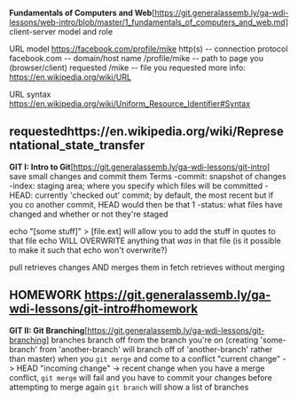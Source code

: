 **Fundamentals of Computers and Web**[https://git.generalassemb.ly/ga-wdi-lessons/web-intro/blob/master/1_fundamentals_of_computers_and_web.md]
client-server model and role

URL model
https://facebook.com/profile/mike
http(s) -- connection protocol
facebook.com -- domain/host name
/profile/mike -- path to page you (browser/client) requested
/mike -- file you requested
more info: https://en.wikipedia.org/wiki/URL

URL syntax
https://en.wikipedia.org/wiki/Uniform_Resource_Identifier#Syntax

requestedhttps://en.wikipedia.org/wiki/Representational_state_transfer
------
**GIT I: Intro to Git**[https://git.generalassemb.ly/ga-wdi-lessons/git-intro]
save small changes and commit them
Terms
-commit: snapshot of changes
-index: staging area; where you specify which files will be committed
-HEAD: currently 'checked out' commit; by default, the most recent but if you co another commit, HEAD would then be that 1
-status: what files have changed and whether or not they're staged

echo "[some stuff]" > [file.ext] will allow you to add the stuff in quotes to that file
echo WILL OVERWRITE anything that *was* in that file
(is it possible to make it such that echo won't overwrite?)

pull retrieves changes AND merges them in
fetch retrieves without merging

**HOMEWORK**
https://git.generalassemb.ly/ga-wdi-lessons/git-intro#homework
------
**GIT II: Git Branching**[https://git.generalassemb.ly/ga-wdi-lessons/git-branching]
branches branch off from the branch you're on (creating 'some-branch' from 'another-branch' will branch off of 'another-branch' rather than master)
when you `git merge` and come to a conflict
"current change" -> HEAD
"incoming change" -> recent change
when you have a merge conflict, `git merge` will fail and you have to commit your changes before attempting to merge again
`git branch` will show a list of branches

